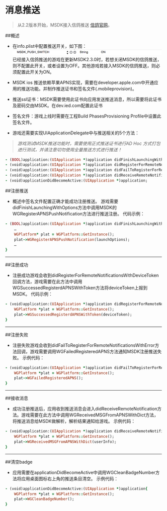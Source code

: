 消息推送
===

 > 从2.2版本开始，MSDK接入信鸽推送   [信鸽官网](http://xg.qq.com/)。

##概述

 - 在info.plist中配置推送开关，如下图：
![Alt text](./Push1.png)
已经接入信鸽推送的游戏在更新MSDK2.3.0时，若想关闭MSDK的信鸽推送，则不配置此开关，或者设置为OFF。其他游戏若接入MSDK的信鸽推送，则必须配置此开关为ON。

 - MSDK ios 推送依赖苹果APNS实现，需要在developer.apple.com中开通应用的推送功能。并制作推送证书和签名文件(.mobileprovision)。
 - 推送ssl证书：MSDK需要使用此证书向应用发送推送消息，所以需要将此证书及密码交由MSDK。在dev.ied.com配置此证书
 - 签名文件：游戏上线时需要在工程Build PhasesProvisioning Profile中设置此签名文件。
 - 游戏还需要实现UIApplicationDelegate中与推送相关的5个方法：
>*游戏测试MSDK推送功能时，需要使用正式推送证书进行AD Hoc 方式打包进行测试，并请注意切勿使用全量推送方式进行推送！*

```ruby
- (BOOL)application:(UIApplication *)application didFinishLaunchingWithOptions:(NSDictionary *)launchOptions;
- (void)application:(UIApplication *)application didRegisterForRemoteNotificationsWithDeviceToken:(NSData *)deviceToken;
- (void)application:(UIApplication *)application didFailToRegisterForRemoteNotificationsWithError:(NSError *)error;
- (void)application:(UIApplication *)application didReceiveRemoteNotification:(NSDictionary *)userInfo;
- (void)applicationDidBecomeActive:(UIApplication *)application;
```

##注册推送
 - 概述中签名文件配置正确才能成功注册推送。
游戏需要didFinishLaunchingWithOptions方法中调用MSDK的WGRegisterAPNSPushNotification方法进行推送注册。
代码示例：
```ruby
- (BOOL)application:(UIApplication *)application didFinishLaunchingWithOptions:(NSDictionary *)launchOptions{
    …
    WGPlatform* plat = WGPlatform::GetInstance();
    plat->WGRegisterAPNSPushNotification(launchOptions);
    …
} 
```
---

##注册成功
 - 注册成功游戏会收到didRegisterForRemoteNotificationsWithDeviceToken回调方法，游戏需要在此方法中调用WGSuccessedRegisterdAPNSWithToken方法将deviceToken上报到MSDK。
代码示例：
```ruby
- (void)application:(UIApplication *)application didRegisterForRemoteNotificationsWithDeviceToken:(NSData *)deviceToken{
    WGPlatform *plat = WGPlatform::GetInstance();
    plat->WGSuccessedRegisterdAPNSWithToken(deviceToken);
} 
```
---

##注册失败
 - 注册失败游戏会收到didFailToRegisterForRemoteNotificationsWithError方法回调，游戏需要调用WGFailedRegisteredAPNS方法通知MSDK注册推送失败。
示例代码：
```ruby
- (void)application:(UIApplication *)application didFailToRegisterForRemoteNotificationsWithError:(NSError *)error{
    WGPlatform *plat = WGPlatform::GetInstance();
    plat->WGFailedRegisteredAPNS();
} 
```
---


##接收消息
 - 成功注册推送后，应用收到推送消息会进入didReceiveRemoteNotification方法。游戏需要在此方法中调用WGReceivedMSGFromAPNSWithDict方法，将推送消息给MSDK做解析，解析结果通知给游戏。
示例代码：
```ruby
- (void)application:(UIApplication *)application didReceiveRemoteNotification:(NSDictionary *)userInfo{
    WGPlatform *plat = WGPlatform::GetInstance();
    plat->WGReceivedMSGFromAPNSWithDict(userInfo);
} 
```
---

##清空badge

 - 应用需要在applicationDidBecomeActive中调用WGCleanBadgeNumber方法将应用桌面图标右上角的推送条目清空。
示例代码：
```ruby
- (void)applicationDidBecomeActive:(UIApplication *)application{
    WGPlatform *plat = WGPlatform::GetInstance();
    plat->WGCleanBadgeNumber();
} 
```